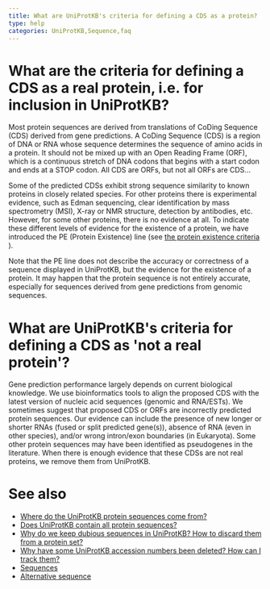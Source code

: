 ```yaml
---
title: What are UniProtKB's criteria for defining a CDS as a protein?
type: help
categories: UniProtKB,Sequence,faq
---
```


# What are the criteria for defining a CDS as a real protein, i.e. for inclusion in UniProtKB?

Most protein sequences are derived from translations of CoDing Sequence (CDS) derived from gene predictions. A CoDing Sequence (CDS) is a region of DNA or RNA whose sequence determines the sequence of amino acids in a protein. It should not be mixed up with an Open Reading Frame (ORF), which is a continuous stretch of DNA codons that begins with a start codon and ends at a STOP codon. All CDS are ORFs, but not all ORFs are CDS...

Some of the predicted CDSs exhibit strong sequence similarity to known proteins in closely related species. For other proteins there is experimental evidence, such as Edman sequencing, clear identification by mass spectrometry (MSI), X-ray or NMR structure, detection by antibodies, etc. However, for some other proteins, there is no evidence at all. To indicate these different levels of evidence for the existence of a protein, we have introduced the PE (Protein Existence) line (see [the protein existence criteria](https://ftp.ebi.ac.uk/pub/databases/uniprot/current_release/knowledgebase/complete/docs/pe_criteria.txt) ).

Note that the PE line does not describe the accuracy or correctness of a sequence displayed in UniProtKB, but the evidence for the existence of a protein. It may happen that the protein sequence is not entirely accurate, especially for sequences derived from gene predictions from genomic sequences.

# What are UniProtKB's criteria for defining a CDS as 'not a real protein'?

Gene prediction performance largely depends on current biological knowledge. We use bioinformatics tools to align the proposed CDS with the latest version of nucleic acid sequences (genomic and RNA/ESTs). We sometimes suggest that proposed CDS or ORFs are incorrectly predicted protein sequences. Our evidence can include the presence of new longer or shorter RNAs (fused or split predicted gene(s)), absence of RNA (even in other species), and/or wrong intron/exon boundaries (in Eukaryota). Some other protein sequences may have been identified as pseudogenes in the literature. When there is enough evidence that these CDSs are not real proteins, we remove them from UniProtKB.

# See also

-   [Where do the UniProtKB protein sequences come from?](https://www.uniprot.org/help/sequence_origin)
-   [Does UniProtKB contain all protein sequences?](https://www.uniprot.org/help/uniprotkb_coverage)
-   [Why do we keep dubious sequences in UniProtKB? How to discard them from a protein set?](https://www.uniprot.org/help/dubious_sequences)
-   [Why have some UniProtKB accession numbers been deleted? How can I track them?](https://www.uniprot.org/help/deleted_accessions)
-   [Sequences](https://www.uniprot.org/help/sequences)
-   [Alternative sequence](https://www.uniprot.org/help/var_seq)
